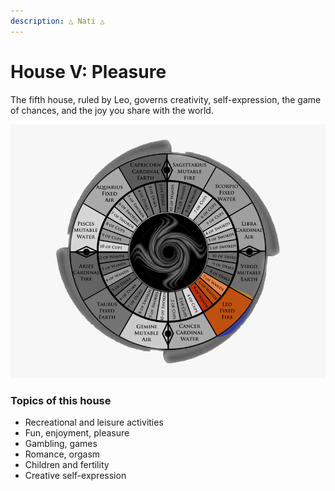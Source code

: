```yaml
---
description: △ Nati △
---
```


# House V: Pleasure

The fifth house, ruled by Leo, governs creativity, self-expression, the game of chances, and the joy you share with the world.

![](<../../../.gitbook/assets/leo (1).png>)

### Topics of this house

* Recreational and leisure activities
* Fun, enjoyment, pleasure
* Gambling, games
* Romance, orgasm
* Children and fertility
* Creative self-expression



